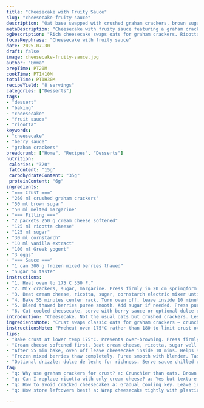 ```yaml
---
title: "Cheesecake with Fruity Sauce"
slug: "cheesecake-fruity-sauce"
description: "Oat base swapped with crushed graham crackers, brown sugar, melted margarine. Cream cheese reduced, ricotta added. Flour replaced with cornstarch. Vanilla kept. Sour cream swapped with Greek yogurt. Eggs remain. Mixed frozen berries puréed into coulis, sweetened to taste. Baking times varied slightly for crust and bake. Cheesecake cooled before sauce. Sauce sieved to remove seeds. Optional caramel added for serving. Quantities reduced by 30 percent overall."
metaDescription: "Cheesecake with fruity sauce featuring a graham cracker crust, ricotta and cream cheese filling, frozen berry coulis strained smooth, baked at 175°C. Tangy, lighter texture."
ogDescription: "Rich cheesecake swaps oats for graham crackers. Ricotta joins cream cheese, Greek yogurt, eggs bind. Berry sauce puréed, sieved for silky finish. Bake, cool, serve."
focusKeyphrase: "Cheesecake with fruity sauce"
date: 2025-07-30
draft: false
image: cheesecake-fruity-sauce.jpg
author: "Emma"
prepTime: PT20M
cookTime: PT1H10M
totalTime: PT1H30M
recipeYield: "8 servings"
categories: ["Desserts"]
tags:
- "dessert"
- "baking"
- "cheesecake"
- "fruit sauce"
- "ricotta"
keywords:
- "cheesecake"
- "berry sauce"
- "graham crackers"
breadcrumb: ["Home", "Recipes", "Desserts"]
nutrition: 
 calories: "320"
 fatContent: "15g"
 carbohydrateContent: "35g"
 proteinContent: "6g"
ingredients:
- "=== Crust ==="
- "260 ml crushed graham crackers"
- "50 ml brown sugar"
- "50 ml melted margarine"
- "=== Filling ==="
- "2 packets 250 g cream cheese softened"
- "125 ml ricotta cheese"
- "125 ml sugar"
- "30 ml cornstarch"
- "10 ml vanilla extract"
- "100 ml Greek yogurt"
- "3 eggs"
- "=== Sauce ==="
- "1 can 300 g frozen mixed berries thawed"
- "Sugar to taste"
instructions:
- "1. Heat oven to 175 C 350 F."
- "2. Mix crackers, sugar, margarine. Press firmly in 20 cm springform pan liner. Bake 12 minutes center rack. Cool crust."
- "3. Beat cream cheese, ricotta, sugar, cornstarch electric mixer until creamy. Add vanilla, yogurt, eggs - blend well. Pour on crust."
- "4. Bake 55 minutes center rack. Turn oven off, leave inside 10 minutes more. Remove, cool fully before sauce."
- "5. Blend thawed berries puree smooth. Add sugar if needed. Press puree through sieve to strain seeds."
- "6. Cut cooled cheesecake, serve with berry sauce or optional dulce de leche drizzle."
introduction: "Cheesecake. Not the usual oats but crushed crackers. Less cream cheese, ricotta joins. Flour out, cornstarch in. Vanilla stays. Sour cream replaced by tangy Greek yogurt. Eggs still binding thick. Berries thawed, crushed, sweetened. Sieved to remove seeds. Oven runs cooler, bake time tweaked. Crust shorter bake too. Leave cake inside warm oven after to settle."
ingredientsNote: "Crust swaps classic oats for graham crackers — crunchier, less dense. Brown sugar softens margarine fats for binding. Part cream cheese tempered with ricotta, lighter texture. Cornstarch steadies filling without flour's heaviness. Greek yogurt adds slight tang replacing sour cream’s creaminess. Vanilla extract for aroma. Berries frozen mixed: strawberries, raspberries, blueberries — puréed then strained to smooth sauce. Sugar adjusted by taste; berry sweetness varies."
instructionsNote: "Preheat oven 175°C rather than 180 to limit crust over-browning. Crust mix pressed firmly creates sturdy base; bake 12 min avoids sogginess. Mixing cheeses and sugar until smooth critical; lumps spoil texture. Add vanilla, yogurt, eggs last to keep air incorporated. Bake 55 minutes not more, then rest in warm oven for stabilization. Cool fully before sauce. Purée berries well, taste for sugar and strain seeds for silky sauce. Dulce de leche a final option for richness."
tips:
- "Bake crust at lower temp 175°C. Prevents over-browning. Press firmly graham cracker mix. Brown sugar softens margarine fats. Shorter bake keeps base crisp, stops sogginess. Cool crust fully before filling."
- "Cream cheese softened first. Beat cream cheese, ricotta, sugar well. Lumps spoil texture. Add vanilla, yogurt, eggs last. Mix gently but thorough. Incorporate air to keep filling light. Cornstarch stabilizes, no flour heaviness."
- "After 55 min bake, oven off leave cheesecake inside 10 mins. Helps setting, avoids cracking from sudden temp drops. Remove and cool fully on rack before sauce prep. Cooling prevents sauce melding or seeping."
- "Frozen mixed berries thaw completely. Puree smooth with blender. Taste puree for sugar. Strain with fine sieve to remove seeds. Makes sauce silky without grainy texture. Adjust sweetness to balance tartness."
- "Optional drizzle: dulce de leche for richness. Serve sauce chilled or room temp. Slice cheesecake with hot dry knife for clean cuts. Keep leftover covered in fridge, sauce separate to keep fresh."
faq:
- "q: Why use graham crackers for crust? a: Crunchier than oats. Brown sugar binds better with melted margarine. Holds shape baked short time. Stops soggy base common with oat crusts."
- "q: Can I replace ricotta with only cream cheese? a: Yes but texture richer denser. Ricotta lightens filling, adds slight tang. Without it, filling firmer. Adjust baking as needed, watch cracks."
- "q: How to avoid cracked cheesecake? a: Gradual cooling key. Leave in warm oven 10 minutes after baking. Cooling too fast makes cracks. Use springform pan loose release helps. Avoid overmixing batter too."
- "q: How store leftovers best? a: Wrap cheesecake tightly with plastic wrap or use airtight container. Berry sauce separate in fridge. Keeps sauce fresh longer. Cheesecake lasts 3-4 days chilling. Not freezer friendly well."

---
```

